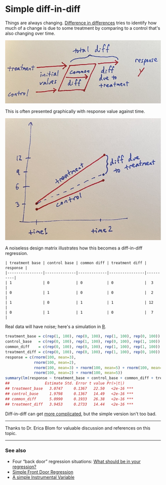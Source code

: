 # Simple diff-in-diff

Things are always changing. [Difference in differences][] tries to
identify how much of a change is due to some treatment by comparing to
a control that's also changing over time.

[Difference in differences]: https://en.wikipedia.org/wiki/Difference_in_differences


![diff-in-diff diagram](diff_in_diff.jpg)


This is often presented graphically with response value against time.

![diff-in-diff graph](diff_in_diff_graph.jpg)


A noiseless design matrix illustrates how this becomes a diff-in-diff
regression.

```
| treatment base | control base | common diff | treatment diff | response |
|----------------|--------------|-------------|----------------|----------|
| 1              | 0            | 0           | 0              |  3       |
| 0              | 1            | 0           | 0              |  2       |
| 1              | 0            | 1           | 1              | 12       |
| 0              | 1            | 1           | 0              |  7       |

```


Real data will have noise; here's a simulation in [R][].

[R]: https://www.r-project.org/

```r
treatment_base = c(rep(1, 100), rep(0, 100), rep(1, 100), rep(0, 100))
control_base   = c(rep(0, 100), rep(1, 100), rep(0, 100), rep(1, 100))
common_diff    = c(rep(0, 100), rep(0, 100), rep(1, 100), rep(1, 100))
treatment_diff = c(rep(0, 100), rep(0, 100), rep(1, 100), rep(0, 100))
response = c(rnorm(100, mean=3),
             rnorm(100, mean=2),
             rnorm(100, mean=3) + rnorm(100, mean=5) + rnorm(100, mean=4),
             rnorm(100, mean=2) + rnorm(100, mean=5))
summary(lm(response ~ treatment_base + control_base + common_diff + treatment_diff + 0))
##                Estimate Std. Error t value Pr(>|t|)
## treatment_base   3.0747     0.1367   22.50   <2e-16 ***
## control_base     1.9798     0.1367   14.49   <2e-16 ***
## common_diff      5.0990     0.1933   26.38   <2e-16 ***
## treatment_diff   3.9453     0.2733   14.44   <2e-16 ***
```


Diff-in-diff can get [more complicated][], but the simple version
isn't too bad.

[more complicated]: https://andrewcbaker.netlify.app/2019/09/25/difference-in-differences-methodology/


---

Thanks to Dr. Erica Blom for valuable discussion and references on
this topic.


---

### See also

 * Four “back door” regression situations:
   [What should be in your regression?][]
 * [Simple Front Door Regression][]
 * [A simple Instrumental Variable][]


[What should be in your regression?]: /20200912-what_should_be_in_your_regression/
[Simple Front Door Regression]: /20210501-simple_front_door_regression/
[A simple Instrumental Variable]: /20210430-a_simple_instrumental_variable/
